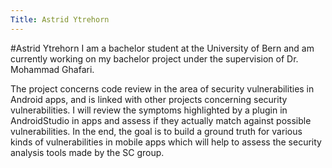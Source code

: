 ```yaml
---
Title: Astrid Ytrehorn
---
```

#Astrid Ytrehorn
I am a bachelor student at the University of Bern and am currently working on my bachelor project under the supervision of Dr. Mohammad Ghafari.

The project concerns code review in the area of security vulnerabilities in Android apps, and is linked with other projects concerning security vulnerabilities. I will review the symptoms highlighted by a plugin in AndroidStudio in apps and assess if they actually match against possible vulnerabilities. In the end, the goal is to build a ground truth for various kinds of vulnerabilities in mobile apps which will help to assess the security analysis tools made by the SC group.
